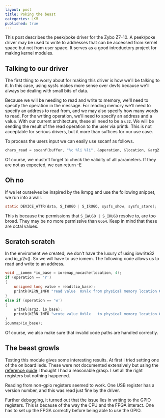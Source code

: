 ```yaml
---
layout: post
title: Poking the beast
categories: LKM
published: true
---
```


This post describes the peek/poke driver for the Zybo Z7-10. A peek/poke driver may be used to write to addresses that can be accessed from kernel space but not from user space. It serves as a good introductory project for making kernel modules.

## Talking to our driver

The first thing to worry about for making this driver is how we'll be talking to it. In this case, using sysfs makes more sense over devfs because we'll always be dealing with small bits of data.

Because we will be needing to read and write to memory, we'll need to specify the operation in the message. For reading memory we'll need to specify an address to read from, and we may also specify how many words to read. For the writing operation, we'll need to specify an address and a value. With our current architecture, these all need to be a `u32`. We will be sending the result of the read operation to the user via printk. This is not acceptable for serious drivers, but it more than suffices for our use case.

To process the users input we can easily use sscanf as follows.

```C
chars_read = sscanf(buffer, "%c %li %li", &operation, &location, &arg2);
```

Of course, we mustn't forget to check the validity of all parameters. If they are not as expected, we can return -E

## Oh no

If we let ourselves be inspired by the lkmpg and use the following snippet, we run into a wall.

```C
static DEVICE_ATTR(data, S_IWUGO | S_IRUGO, sysfs_show, sysfs_store);
```

This is because the permissions that `S_IWUGO | S_IRUGO` resolve to, are too broad. They may be no more permissive than `0664`. Keep in mind that these are octal values.

## Scratch scratch

In the enviroment we created, we don't have the luxury of using iowrite32 and io_p2v(). So we will have to use iomem. The following code allows us to read and write to an address.

```C
void __iomem *io_base = ioremap_nocache(location, 4);
if (operation == 'r')
{
    unsigned long value = readl(io_base);
    printk(KERN_INFO "read value  0x%lx from physical memory location 0x%lx\n", value, location);
}
else if (operation == 'w')
{
    writel(arg2, io_base);
    printk(KERN_INFO "wrote value 0x%lx   to physical memory location 0x%lx\n", arg2, location);
}
iounmap(io_base);
```

Of course, we also make sure that invalid code paths are handled correctly.

## The beast growls

Testing this module gives some interesting results. At first I tried setting one of the on board leds. These were not documented extensively but using the [reference guide](https://digilent.com/reference/programmable-logic/zybo-z7/reference-manual) I thought I had a reasonable grasp. I set all the right registers but nothing happened.

Reading from non-gpio registers seemed to work. One USB register has a version number, and this was read just fine by the driver.

Further debugging, it turned out that the issue lies in writing to the GPIO registers. This is because of the way the CPU and the FPGA interact. One has to set up the FPGA correctly before being able to use the GPIO.
